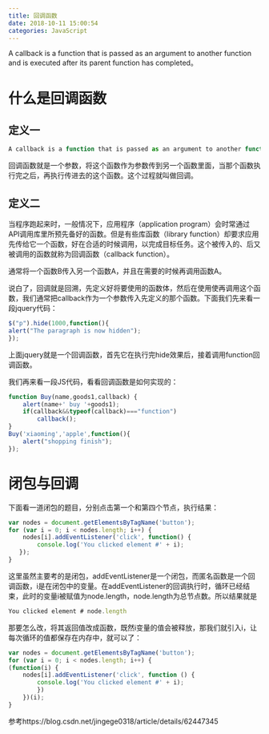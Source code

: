 ```yaml
---
title: 回调函数
date: 2018-10-11 15:00:54
categories: JavaScript
---
```


A callback is a function that is passed as an argument to another function and is executed after its parent function has completed。

# 什么是回调函数

## 定义一

```js
A callback is a function that is passed as an argument to another function and is executed after its parent function has completed。
```

回调函数就是一个参数，将这个函数作为参数传到另一个函数里面，当那个函数执行完之后，再执行传进去的这个函数。这个过程就叫做回调。 

## 定义二

当程序跑起来时，一般情况下，应用程序（application program）会时常通过API调用库里所预先备好的函数。但是有些库函数（library function）却要求应用先传给它一个函数，好在合适的时候调用，以完成目标任务。这个被传入的、后又被调用的函数就称为回调函数（callback function）。

通常将一个函数B传入另一个函数A，并且在需要的时候再调用函数A。

说白了，回调就是回溯，先定义好将要使用的函数体，然后在使用使再调用这个函数，我们通常把callback作为一个参数传入先定义的那个函数。下面我们先来看一段jquery代码：

```js
$("p").hide(1000,function(){
alert("The paragraph is now hidden");
});
```

上面jquery就是一个回调函数，首先它在执行完hide效果后，接着调用function回调函数。

我们再来看一段JS代码，看看回调函数是如何实现的：

```js
function Buy(name,goods1,callback) {
    alert(name+' buy '+goods1);
    if(callback&&typeof(callback)==="function")
        callback();
}
Buy('xiaoming','apple',function(){
    alert("shopping finish");
});
```

# 闭包与回调

下面看一道闭包的题目，分别点击第一个和第四个节点，执行结果：

```js
var nodes = document.getElementsByTagName('button');
for (var i = 0; i < nodes.length; i++) {
    nodes[i].addEventListener('click', function() {
        console.log('You clicked element #' + i);
   });
}
```

这里虽然主要考的是闭包，addEventListener是一个闭包，而匿名函数是一个回调函数，i是在闭包中的变量。在addEventListener的回调执行时，循环已经结束，此时的变量i被赋值为node.length，node.length为总节点数。所以结果就是

```js
You clicked element # node.length
```

那要怎么改，将其返回值改成函数，既然i变量的值会被释放，那我们就引入i，让每次循环的值都保存在内存中，就可以了：

```js
var nodes = document.getElementsByTagName('button');
for (var i = 0; i < nodes.length; i++) {
(function(i) {
    nodes[i].addEventListener('click', function () {
        console.log('You clicked element #' + i);
        })
    })(i);
}
```

参考https://blog.csdn.net/jingege0318/article/details/62447345